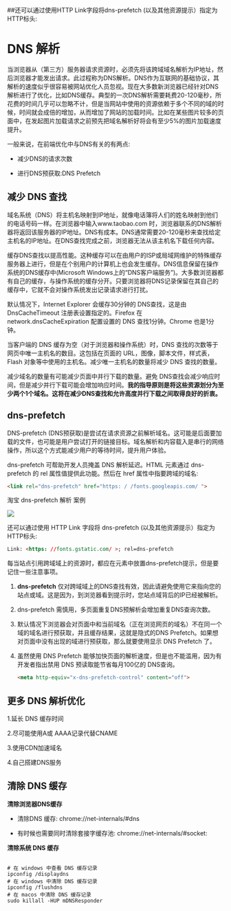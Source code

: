 ##还可以通过使用HTTP Link字段将dns-prefetch (以及其他资源提示）指定为HTTP标头:

# DNS 解析

当浏览器从（第三方）服务器请求资源时，必须先将该跨域域名解析为IP地址，然后浏览器才能发出请求。此过程称为DNS解析。DNS作为互联网的基础协议，其解析的速度似乎很容易被网站优化人员忽视。现在大多数新浏览器已经针对DNS解析进行了优化，比如DNS缓存。典型的一次DNS解析需要耗费20-120毫秒，所花费的时间几乎可以忽略不计，但是当网站中使用的资源依赖于多个不同的域的时候，时间就会成倍的增加，从而增加了网站的加载时间。比如在某些图片较多的页面中，在发起图片加载请求之前预先把域名解析好将会有至少5%的图片加载速度提升。



一般来说，在前端优化中与DNS有关的有两点:

- 减少DNS的请求次数

- 进行DNS预获取:DNS Prefetch



## 减少 DNS 查找

域名系统（DNS）将主机名映射到IP地址，就像电话簿将人们的姓名映射到他们的电话号码一样。在浏览器中输入www.taobao.com 时，浏览器联系的DNS解析器将返回该服务器的IP地址。DNS有成本。DNS通常需要20-120毫秒来查找给定主机名的IP地址。在DNS查找完成之前，浏览器无法从该主机名下载任何内容。


缓存DNS查找以提高性能。这种缓存可以在由用户的ISP或局域网维护的特殊缓存服务器上进行，但是在个别用户的计算机上也会发生缓存。DNS信息保留在操作系统的DNS缓存中(Microsoft Windows上的“DNS客户端服务”)。大多数浏览器都有自己的缓存，与操作系统的缓存分开。只要浏览器将DNS记录保留在其自己的缓存中，它就不会对操作系统发出记录请求进行打扰。



默认情况下，Internet Explorer 会缓存30分钟的 DNS查找，这是由 DnsCacheTimeout 注册表设置指定的。Firefox 在 network.dnsCacheExpiration 配置设置的 DNS 查找1分钟。Chrome 也是1分钟。




当客户端的 DNS 缓存为空（对于浏览器和操作系统）时，DNS 查找的次数等于网页中唯一主机名的数目。这包括在页面的 URL，图像，脚本文件，样式表，Flash 对象等中使用的主机名。减少唯一主机名的数量将减少 DNS 查找的数量。


减少域名的数量有可能减少页面中并行下载的数量。避免 DNS查找会减少响应时间，但是减少并行下载可能会增加响应时间。**我的指导原则是将这些资源划分为至少两个1个域名。这将在减少DNS查找和允许高度并行下载之间取得良好的折衷。**



## dns-prefetch

DNS-prefetch (DNS预获取)是尝试在请求资源之前解析域名。这可能是后面要加载的文件，也可能是用户尝试打开的链接目标。域名解析和内容载入是串行的网络操作，所以这个方式能减少用户的等待时间，提升用户体验。


dns-prefetch 可帮助开发人员掩盖 DNS 解析延迟。HTML <link> 元素通过 dns-prefetch 的 rel 属性值提供此功能。然后在 href 属性中指要跨域的域名:



```html
<link rel="dns-prefetch" href="https: / /fonts.googleapis.com/ ">
```

淘宝 dns-prefetch 解析 案例

![](D:\系统默认\桌面\code\Project\k-blog\docs\public\性能优化\2023-03-07-18-59-41-image.png)

还可以通过使用 HTTP Link 字段将 dns-prefetch (以及其他资源提示）指定为HTTP标头:

```html
Link: <https: //fonts.gstatic.com/ >; rel=dns-prefetch
```

每当站点引用跨域域上的资源时，都应在<head>元素中放置dns-prefetch提示，但是要记住一些注意事项。


1) **dns-prefetch** 仅对跨域域上的DNS查找有效，因此请避免使用它来指向您的站点或域。这是因为，到浏览器看到提示时，您站点域背后的IP已经被解析。

2) dns-prefetch 需慎用，多页面重复DNS预解析会增加重复DNS查询次数。

3) 默认情况下浏览器会对页面中和当前域名（正在浏览网页的域名）不在同一个域的域名进行预获取，并且缓存结果，这就是隐式的DNS Prefetch。如果想对页面中没有出现的域进行预获取，那么就要使用显示 DNS Prefetch 了。

4) 虽然使用 DNS Prefetch 能够加快页面的解析速度，但是也不能滥用，因为有开发者指出禁用 DNS 预读取能节省每月100亿的 DNS查询。
   
   ```html
   <meta http-equiv="x-dns-prefetch-control" content="off">
   ```



## 更多 DNS 解析优化


1.延长 DNS 缓存时间

2.尽可能使用A或 AAAA记录代替CNAME

3.使用CDN加速域名

4.自己搭建DNS服务



## 清除 DNS 缓存

**清除浏览器DNS缓存**


- 清除DNS 缓存: chrome://net-internals/#dns

- 有时候也需要同时清除套接字缓存池: chrome://net-internals/#socket:



**清除系统 DNS 缓存**



```shell

# 在 windows 中查看 DNS 缓存记录
ipconfig /displaydns
# 在 windows 中清除 DNS 缓存记录
ipconfig /flushdns
# 在 macos 中清除 DNS 缓存记录
sudo killall -HUP mDNSResponder

```

 
